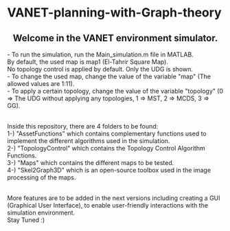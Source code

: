 # VANET-planning-with-Graph-theory

<h2 style="text-align: center">Welcome in the VANET environment simulator.</h2>
- To run the simulation, run the Main_simulation.m file in MATLAB.<br>
By default, the used map is map1 (El-Tahrir Square Map).<br>
No topology control is applied by default. Only the UDG is shown.<br>
- To change the used map, change the value of the variable "map" (The allowed values are 1:11).<br>
- To apply a certain topology, change the value of the variable "topology" (0 => The UDG without applying any topologies, 1 => MST, 2 => MCDS, 3 => GG).<br><br>

Inside this repository, there are 4 folders to be found:<br>
1-) "AssetFunctions" which contains complementary functions used to implement the different algorithms used in the simulation.<br>
2-) "TopologyControl" which contains the Topology Control Algorithm Functions.<br>
3-) "Maps" which contains the different maps to be tested.<br>
4-) "Skel2Graph3D" which is an open-source toolbox used in the image processing of the maps.<br><br>

More features are to be added in the next versions including creating a GUI (Graphical User Interface), to enable user-friendly interactions with the simulation environment.<br>
Stay Tuned :)
